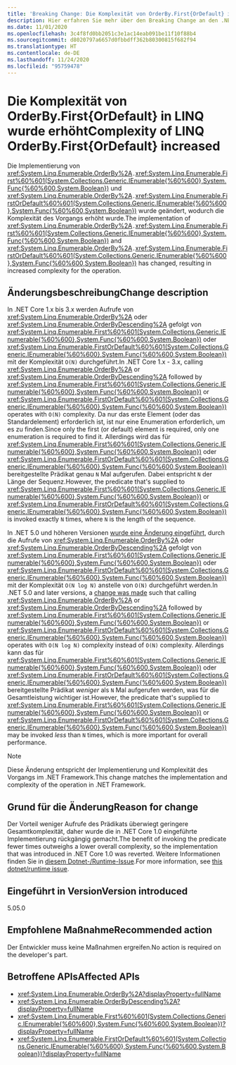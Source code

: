 ```yaml
---
title: 'Breaking Change: Die Komplexität von OrderBy.First{OrDefault} in LINQ wurde erhöht'
description: Hier erfahren Sie mehr über den Breaking Change an den .NET-Kernbibliotheken in .NET 5.0, durch den die Implementierung von OrderBy.First geändert wurde.
ms.date: 11/01/2020
ms.openlocfilehash: 3c4f8fd0bb2051c3e1ac14eab091be11f10f88b4
ms.sourcegitcommit: d8020797a6657d0fbbdff362b80300815f682f94
ms.translationtype: HT
ms.contentlocale: de-DE
ms.lasthandoff: 11/24/2020
ms.locfileid: "95759478"
---
```

# <a name="complexity-of-linq-orderbyfirstordefault-increased"></a><span data-ttu-id="d48ab-103">Die Komplexität von OrderBy.First{OrDefault} in LINQ wurde erhöht</span><span class="sxs-lookup"><span data-stu-id="d48ab-103">Complexity of LINQ OrderBy.First{OrDefault} increased</span></span>

<span data-ttu-id="d48ab-104">Die Implementierung von <xref:System.Linq.Enumerable.OrderBy%2A>`.`<xref:System.Linq.Enumerable.First%60%601(System.Collections.Generic.IEnumerable{%60%600},System.Func{%60%600,System.Boolean})> und <xref:System.Linq.Enumerable.OrderBy%2A>`.`<xref:System.Linq.Enumerable.FirstOrDefault%60%601(System.Collections.Generic.IEnumerable{%60%600},System.Func{%60%600,System.Boolean})> wurde geändert, wodurch die Komplexität des Vorgangs erhöht wurde.</span><span class="sxs-lookup"><span data-stu-id="d48ab-104">The implementation of <xref:System.Linq.Enumerable.OrderBy%2A>`.`<xref:System.Linq.Enumerable.First%60%601(System.Collections.Generic.IEnumerable{%60%600},System.Func{%60%600,System.Boolean})> and <xref:System.Linq.Enumerable.OrderBy%2A>`.`<xref:System.Linq.Enumerable.FirstOrDefault%60%601(System.Collections.Generic.IEnumerable{%60%600},System.Func{%60%600,System.Boolean})> has changed, resulting in increased complexity for the operation.</span></span>

## <a name="change-description"></a><span data-ttu-id="d48ab-105">Änderungsbeschreibung</span><span class="sxs-lookup"><span data-stu-id="d48ab-105">Change description</span></span>

<span data-ttu-id="d48ab-106">In .NET Core 1.x bis 3.x werden Aufrufe von <xref:System.Linq.Enumerable.OrderBy%2A> oder <xref:System.Linq.Enumerable.OrderByDescending%2A> gefolgt von <xref:System.Linq.Enumerable.First%60%601(System.Collections.Generic.IEnumerable{%60%600},System.Func{%60%600,System.Boolean})> oder <xref:System.Linq.Enumerable.FirstOrDefault%60%601(System.Collections.Generic.IEnumerable{%60%600},System.Func{%60%600,System.Boolean})> mit der Komplexität `O(N)` durchgeführt.</span><span class="sxs-lookup"><span data-stu-id="d48ab-106">In .NET Core 1.x - 3.x, calling <xref:System.Linq.Enumerable.OrderBy%2A> or <xref:System.Linq.Enumerable.OrderByDescending%2A> followed by <xref:System.Linq.Enumerable.First%60%601(System.Collections.Generic.IEnumerable{%60%600},System.Func{%60%600,System.Boolean})> or <xref:System.Linq.Enumerable.FirstOrDefault%60%601(System.Collections.Generic.IEnumerable{%60%600},System.Func{%60%600,System.Boolean})> operates with `O(N)` complexity.</span></span> <span data-ttu-id="d48ab-107">Da nur das erste Element (oder das Standardelement) erforderlich ist, ist nur eine Enumeration erforderlich, um es zu finden.</span><span class="sxs-lookup"><span data-stu-id="d48ab-107">Since only the first (or default) element is required, only one enumeration is required to find it.</span></span> <span data-ttu-id="d48ab-108">Allerdings wird das für <xref:System.Linq.Enumerable.First%60%601(System.Collections.Generic.IEnumerable{%60%600},System.Func{%60%600,System.Boolean})> oder <xref:System.Linq.Enumerable.FirstOrDefault%60%601(System.Collections.Generic.IEnumerable{%60%600},System.Func{%60%600,System.Boolean})> bereitgestellte Prädikat genau `N` Mal aufgerufen. Dabei entspricht `N` der Länge der Sequenz.</span><span class="sxs-lookup"><span data-stu-id="d48ab-108">However, the predicate that's supplied to <xref:System.Linq.Enumerable.First%60%601(System.Collections.Generic.IEnumerable{%60%600},System.Func{%60%600,System.Boolean})> or <xref:System.Linq.Enumerable.FirstOrDefault%60%601(System.Collections.Generic.IEnumerable{%60%600},System.Func{%60%600,System.Boolean})> is invoked exactly `N` times, where `N` is the length of the sequence.</span></span>

<span data-ttu-id="d48ab-109">In .NET 5.0 und höheren Versionen [wurde eine Änderung eingeführt](https://github.com/dotnet/runtime/pull/36643), durch die Aufrufe von <xref:System.Linq.Enumerable.OrderBy%2A> oder <xref:System.Linq.Enumerable.OrderByDescending%2A> gefolgt von <xref:System.Linq.Enumerable.First%60%601(System.Collections.Generic.IEnumerable{%60%600},System.Func{%60%600,System.Boolean})> oder <xref:System.Linq.Enumerable.FirstOrDefault%60%601(System.Collections.Generic.IEnumerable{%60%600},System.Func{%60%600,System.Boolean})> mit der Komplexität `O(N log N)` anstelle von `O(N)` durchgeführt werden.</span><span class="sxs-lookup"><span data-stu-id="d48ab-109">In .NET 5.0 and later versions, a [change was made](https://github.com/dotnet/runtime/pull/36643) such that calling <xref:System.Linq.Enumerable.OrderBy%2A> or <xref:System.Linq.Enumerable.OrderByDescending%2A> followed by <xref:System.Linq.Enumerable.First%60%601(System.Collections.Generic.IEnumerable{%60%600},System.Func{%60%600,System.Boolean})> or <xref:System.Linq.Enumerable.FirstOrDefault%60%601(System.Collections.Generic.IEnumerable{%60%600},System.Func{%60%600,System.Boolean})> operates with `O(N log N)` complexity instead of `O(N)` complexity.</span></span> <span data-ttu-id="d48ab-110">Allerdings kann das für <xref:System.Linq.Enumerable.First%60%601(System.Collections.Generic.IEnumerable{%60%600},System.Func{%60%600,System.Boolean})> oder <xref:System.Linq.Enumerable.FirstOrDefault%60%601(System.Collections.Generic.IEnumerable{%60%600},System.Func{%60%600,System.Boolean})> bereitgestellte Prädikat *weniger* als `N` Mal aufgerufen werden, was für die Gesamtleistung wichtiger ist.</span><span class="sxs-lookup"><span data-stu-id="d48ab-110">However, the predicate that's supplied to <xref:System.Linq.Enumerable.First%60%601(System.Collections.Generic.IEnumerable{%60%600},System.Func{%60%600,System.Boolean})> or <xref:System.Linq.Enumerable.FirstOrDefault%60%601(System.Collections.Generic.IEnumerable{%60%600},System.Func{%60%600,System.Boolean})> may be invoked *less* than `N` times, which is more important for overall performance.</span></span>

> [!NOTE]
> <span data-ttu-id="d48ab-111">Diese Änderung entspricht der Implementierung und Komplexität des Vorgangs im .NET Framework.</span><span class="sxs-lookup"><span data-stu-id="d48ab-111">This change matches the implementation and complexity of the operation in .NET Framework.</span></span>

## <a name="reason-for-change"></a><span data-ttu-id="d48ab-112">Grund für die Änderung</span><span class="sxs-lookup"><span data-stu-id="d48ab-112">Reason for change</span></span>

<span data-ttu-id="d48ab-113">Der Vorteil weniger Aufrufe des Prädikats überwiegt geringere Gesamtkomplexität, daher wurde die in .NET Core 1.0 eingeführte Implementierung rückgängig gemacht.</span><span class="sxs-lookup"><span data-stu-id="d48ab-113">The benefit of invoking the predicate fewer times outweighs a lower overall complexity, so the implementation that was introduced in .NET Core 1.0 was reverted.</span></span> <span data-ttu-id="d48ab-114">Weitere Informationen finden Sie in [diesem Dotnet-/Runtime-Issue](https://github.com/dotnet/runtime/issues/31554).</span><span class="sxs-lookup"><span data-stu-id="d48ab-114">For more information, see [this dotnet/runtime issue](https://github.com/dotnet/runtime/issues/31554).</span></span>

## <a name="version-introduced"></a><span data-ttu-id="d48ab-115">Eingeführt in Version</span><span class="sxs-lookup"><span data-stu-id="d48ab-115">Version introduced</span></span>

<span data-ttu-id="d48ab-116">5.0</span><span class="sxs-lookup"><span data-stu-id="d48ab-116">5.0</span></span>

## <a name="recommended-action"></a><span data-ttu-id="d48ab-117">Empfohlene Maßnahme</span><span class="sxs-lookup"><span data-stu-id="d48ab-117">Recommended action</span></span>

<span data-ttu-id="d48ab-118">Der Entwickler muss keine Maßnahmen ergreifen.</span><span class="sxs-lookup"><span data-stu-id="d48ab-118">No action is required on the developer's part.</span></span>

## <a name="affected-apis"></a><span data-ttu-id="d48ab-119">Betroffene APIs</span><span class="sxs-lookup"><span data-stu-id="d48ab-119">Affected APIs</span></span>

- <xref:System.Linq.Enumerable.OrderBy%2A?displayProperty=fullName>
- <xref:System.Linq.Enumerable.OrderByDescending%2A?displayProperty=fullName>
- <xref:System.Linq.Enumerable.First%60%601(System.Collections.Generic.IEnumerable{%60%600},System.Func{%60%600,System.Boolean})?displayProperty=fullName>
- <xref:System.Linq.Enumerable.FirstOrDefault%60%601(System.Collections.Generic.IEnumerable{%60%600},System.Func{%60%600,System.Boolean})?displayProperty=fullName>

<!--

### Category

Core .NET libraries

### Affected APIs

- `Overload:System.Linq.Enumerable.OrderBy`
- `Overload:System.Linq.Enumerable.OrderByDescending`
- `M:System.Linq.Enumerable.First``1(System.Collections.Generic.IEnumerable{``0},System.Func{``0,System.Boolean})`
- `M:System.Linq.Enumerable.FirstOrDefault``1(System.Collections.Generic.IEnumerable{``0},System.Func{``0,System.Boolean})`

-->
